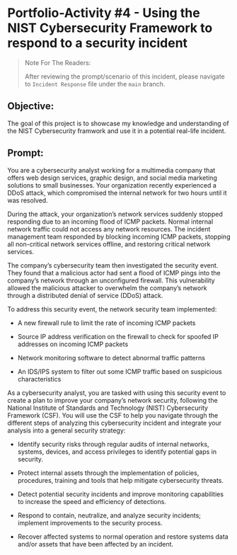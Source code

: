 # Portfolio-Activity #4 - Using the NIST Cybersecurity Framework to respond to a security incident  

> Note For The Readers:
>
> After reviewing the prompt/scenario of this incident, please navigate to `Incident Response` file under the `main` branch.
>
> 

## Objective:  

The goal of this project is to showcase my knowledge and understanding of the NIST Cybersecurity framwork and use it in a potential real-life incident. 


## Prompt:  

You are a cybersecurity analyst working for a multimedia company that offers web design services, graphic design, and social media marketing solutions to small businesses. Your organization recently experienced a DDoS attack, which compromised the internal network for two hours until it was resolved.

During the attack, your organization’s network services suddenly stopped responding due to an incoming flood of ICMP packets. Normal internal network traffic could not access any network resources. The incident management team responded by blocking incoming ICMP packets, stopping all non-critical network services offline, and restoring critical network services. 

The company’s cybersecurity team then investigated the security event. They found that a malicious actor had sent a flood of ICMP pings into the company’s network through an unconfigured firewall. This vulnerability allowed the malicious attacker to overwhelm the company’s network through a distributed denial of service (DDoS) attack. 

To address this security event, the network security team implemented: 

  - A new firewall rule to limit the rate of incoming ICMP packets

  - Source IP address verification on the firewall to check for spoofed IP addresses on incoming ICMP packets

  - Network monitoring software to detect abnormal traffic patterns

  - An IDS/IPS system to filter out some ICMP traffic based on suspicious characteristics

As a cybersecurity analyst, you are tasked with using this security event to create a plan to improve your company’s network security, following the National Institute of Standards and Technology (NIST) Cybersecurity Framework (CSF). You will use the CSF to help you navigate through the different steps of analyzing this cybersecurity incident and integrate your analysis into a general security strategy:

  - Identify security risks through regular audits of internal networks, systems, devices, and access privileges to identify potential gaps in security. 

  - Protect internal assets through the implementation of policies, procedures, training and tools that help mitigate cybersecurity threats. 

  - Detect potential security incidents and improve monitoring capabilities to increase the speed and efficiency of detections. 

  - Respond to contain, neutralize, and analyze security incidents; implement improvements to the security process. 

  - Recover affected systems to normal operation and restore systems data and/or assets that have been affected by an incident. 
